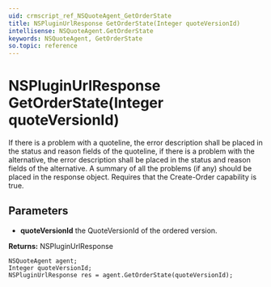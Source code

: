 ```yaml
---
uid: crmscript_ref_NSQuoteAgent_GetOrderState
title: NSPluginUrlResponse GetOrderState(Integer quoteVersionId)
intellisense: NSQuoteAgent.GetOrderState
keywords: NSQuoteAgent, GetOrderState
so.topic: reference
---
```


# NSPluginUrlResponse GetOrderState(Integer quoteVersionId)

If there is a problem with a quoteline, the error description shall be placed in the status and reason fields of the quoteline, if there is a problem with the alternative, the error description shall be placed in the status and reason fields of the alternative. A summary of all the problems (if any) should be placed in the response object. Requires that the Create-Order capability is true.

## Parameters

* **quoteVersionId** the QuoteVersionId of the ordered version.

**Returns:** NSPluginUrlResponse

```crmscript
NSQuoteAgent agent;
Integer quoteVersionId;
NSPluginUrlResponse res = agent.GetOrderState(quoteVersionId);
```

